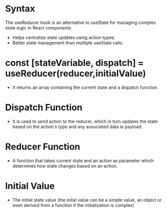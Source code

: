 # Syntax

The useReducer hook is an alternative to useState for managing complex state logic in React components

- Helps centralize state updates using action types.
- Better state management than multiple useState calls.

# const [stateVariable, dispatch] = useReducer(reducer,initialValue)

- It returns an array containing the current state and a dispatch function.

# Dispatch Function

- It is used to send action to the reducer, which in turn updates the state based on the action's type and any associated data
  ie payload.

# Reducer Function

- A function that takes current state and an action as parameter which determines how state changes based on an action.

# Initial Value

- The initial state value (the inital value can be a simple value, an object or even derived from a function if the initialization is complex)
